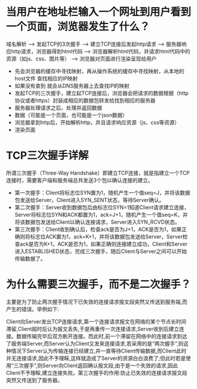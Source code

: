# 当用户在地址栏输入一个网址到用户看到一个页面，浏览器发生了什么？
域名解析 --> 发起TCP的3次握手 --> 建立TCP连接后发起http请求 --> 服务器响应http请求，浏览器得到html代码 --> 浏览器解析html代码，并请求html代码中的资源（如js、css、图片等） --> 浏览器对页面进行渲染呈现给用户
+ 先会浏览器的缓存中寻找映射，再从操作系统的缓存中寻找映射，从本地的host文件 查找相应的IP映射 
+ 如果没有查到 就会从DNS服务器上去查找IP的映射 
+ 发起TCP的三次握手，建立起TCP连接后，浏览器会把请求的数据根据（http协议或者https）封装成相应的数据包转发给找到相应的服务器 
+ 服务器处理请求之后，处理并返回数据
+ 数据（可能是一个页面，也可能是一个json数据）
+ 浏览器拿到http后，开始解析http，并且请求响应资源（js、css等资源）
+ 渲染页面



# TCP三次握手详解
所谓三次握手（Three-Way Handshake）即建立TCP连接，就是指建立一个TCP连接时，需要客户端和服务端总共发送3个包以确认连接的建立。
+ 第一次握手：Client将标志位SYN置为1，随机产生一个值seq=J，并将该数据包发送给Server，Client进入SYN_SENT状态，等待Server确认。
+ 第二次握手：Server收到数据包后由标志位SYN=1知道Client请求建立连接，Server将标志位SYN和ACK都置为1，ack=J+1，随机产生一个值seq=K，并将该数据包发送给Client以确认连接请求，Server进入SYN_RCVD状态。
+ 第三次握手：Client收到确认后，检查ack是否为J+1，ACK是否为1，如果正确则将标志位ACK置为1，ack=K+1，并将该数据包发送给Server，Server检查ack是否为K+1，ACK是否为1，如果正确则连接建立成功，Client和Server进入ESTABLISHED状态，完成三次握手，随后Client与Server之间可以开始传输数据了。
# 为什么需要三次握手，而不是二次握手？
主要是为了防止两次握手情况下已失效的连接请求报文段突然又传送到服务端,而产生的错误。举例如下:

Client向Server发出TCP连接请求,第一个连接请求报文在网络的某个节点长时间滞留,Client超时后认为报文丢失,于是再重传一次连接请求,Server收到后建立连接。数据传输完毕后双方断开连接。而此时,前一个滞留在网络中的连接请求到达了服务端Server,而Server认为Client又发来连接请求,若采用的是“两次握手”,则这种情况下Server认为传输连接已经建立,并一直等待Client传输数据,而Client此时并无连接请求,因此不予理睬,这样就造成了Server的资源白白浪费了;但此时若是使用“三次握手”,则Server向Client返回确认报文段,由于是一个失效的请求,因此Client不予理睬,建立连接失败。第三次握手的作用:防止已失效的连接请求报文段突然又传送到了服务器。
